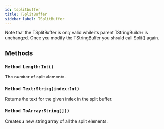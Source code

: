 ```yaml
---
id: tsplitbuffer
title: TSplitBuffer
sidebar_label: TSplitBuffer
---
```



Note that the TSplitBuffer is only valid while its parent TStringBuilder is unchanged.
Once you modify the TStringBuffer you should call Split() again.


## Methods

### `Method Length:Int()`

The number of split elements.


### `Method Text:String(index:Int)`

Returns the text for the given index in the split buffer.


### `Method ToArray:String[]()`

Creates a new string array of all the split elements.


